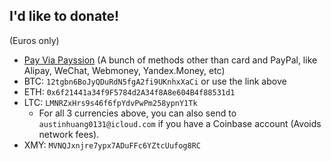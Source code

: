 ## I'd like to donate!
<div id="accepton-form"></div> 
<script src="https://js.accepton.com/scripts/accepton.js" 
  class="accepton-button"
  data-public-key="pkey_94b45027db60823d"
  data-redirect-uri=""
  data-token="txn_c54bcb3ef314c8ca0d3ff53838b0438d"
  data-additional-fields="name"
  data-customer-email=""
  data-target="accepton-form">
</script>

<script src="https://liberapay.com/~18025/widgets/receiving.js"></script> (Euros only)

* <a  href='https://www.payssion.com/checkout/5942a5d395ee858f' target='_blank'>Pay Via Payssion</a> (A bunch of methods other than card and PayPal, like Alipay, WeChat, Webmoney, Yandex.Money, etc)
* BTC: `12tgbn6BoJyQDuRdN5fgA2fi9UKnhxXaCi` or use the link above
* ETH: `0x6f21441a34f9F5784d2A34f8A8e604B4f88531d1`
* LTC: `LMNRZxHrs9s46f6fpYdvPwPm258ypnY1Tk`
  * For all 3 currencies above, you can also send to `austinhuang0131@icloud.com` if you have a Coinbase account (Avoids network fees).
* XMY: `MVNQJxnjre7ypx7ADuFFc6YZtcUufog8RC`
